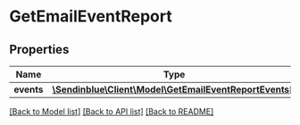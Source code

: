 # GetEmailEventReport

## Properties
Name | Type | Description | Notes
------------ | ------------- | ------------- | -------------
**events** | [**\Sendinblue\Client\Model\GetEmailEventReportEvents[]**](GetEmailEventReportEvents.md) |  | [optional] 

[[Back to Model list]](../../README.md#documentation-for-models) [[Back to API list]](../../README.md#documentation-for-api-endpoints) [[Back to README]](../../README.md)


